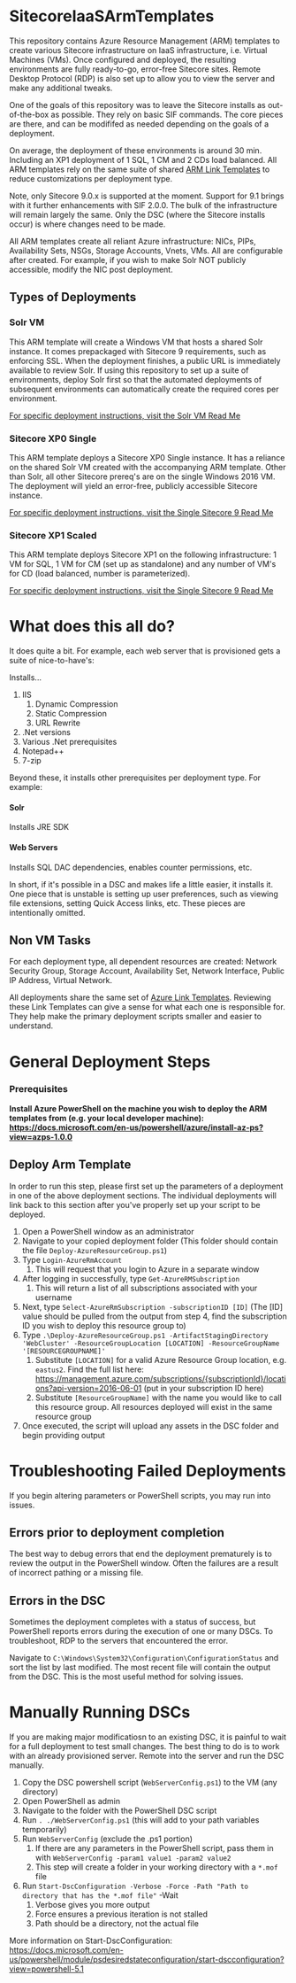# SitecoreIaaSArmTemplates

This repository contains Azure Resource Management (ARM) templates to create various Sitecore infrastructure on IaaS infrastructure, i.e. Virtual Machines (VMs). Once configured and deployed, the resulting environments are fully ready-to-go, error-free Sitecore sites. Remote Desktop Protocol (RDP) is also set up to allow you to view the server and make any additional tweaks.

One of the goals of this repository was to leave the Sitecore installs as out-of-the-box as possible. They rely on basic SIF commands. The core pieces are there, and can be modififed as needed depending on the goals of a deployment.

On average, the deployment of these environments is around 30 min. Including an XP1 deployment of 1 SQL, 1 CM and 2 CDs load balanced. All ARM templates rely on the same suite of shared [ARM Link Templates](LinkTemplates) to reduce customizations per deployment type.

Note, only Sitecore 9.0.x is supported at the moment. Support for 9.1 brings with it further enhancements with SIF 2.0.0. The bulk of the infrastructure will remain largely the same. Only the DSC (where the Sitecore installs occur) is where changes need to be made.

All ARM templates create all reliant Azure infrastructure: NICs, PIPs, Availability Sets, NSGs, Storage Accounts, Vnets, VMs. All are configurable after created. For example, if you wish to make Solr NOT publicly accessible, modify the NIC post deployment.

## Types of Deployments

### Solr VM

This ARM template will create a Windows VM that hosts a shared Solr instance. It comes prepackaged with Sitecore 9 requirements, such as enforcing SSL. When the deployment finishes, a public URL is immediately available to review Solr. If using this repository to set up a suite of environments, deploy Solr first so that the automated deployments of subsequent environments can automatically create the required cores per environment.

[For specific deployment instructions, visit the Solr VM Read Me](SolrVM/README.md)

### Sitecore XP0 Single

This ARM template deploys a Sitecore XP0 Single instance. It has a reliance on the shared Solr VM created with the accompanying ARM template. Other than Solr, all other Sitecore prereq's are on the single Windows 2016 VM. The deployment will yield an error-free, publicly accessible Sitecore instance.

[For specific deployment instructions, visit the Single Sitecore 9 Read Me](Sitecore/9.0.x/Single%20Sitecore9VM/README.md) 

### Sitecore XP1 Scaled

This ARM template deploys Sitecore XP1 on the following infrastructure: 1 VM for SQL, 1 VM for CM (set up as standalone) and any number of VM's for CD (load balanced, number is parameterized).

[For specific deployment instructions, visit the Single Sitecore 9 Read Me](Sitecore/9.0.x/XCD1CA%20Sitecore9.0.x/README.md) 

# What does this all do?

It does quite a bit. For example, each web server that is provisioned gets a suite of nice-to-have's:

Installs...

1. IIS
   1. Dynamic Compression
   2. Static Compression
   3. URL Rewrite
2. .Net versions
3. Various .Net prerequisites
4. Notepad++
5. 7-zip

Beyond these, it installs other prerequisites per deployment type. For example:

#### Solr

Installs JRE SDK

#### Web Servers

Installs SQL DAC dependencies, enables counter permissions, etc.

In short, if it's possible in a DSC and makes life a little easier, it installs it. One piece that is unstable is setting up user preferences, such as viewing file extensions, setting Quick Access links, etc. These pieces are intentionally omitted.

## Non VM Tasks

For each deployment type, all dependent resources are created: Network Security Group, Storage Account, Availability Set, Network Interface, Public IP Address, Virtual Network.

All deployments share the same set of [Azure Link Templates](/LinkTemplates). Reviewing these Link Templates can give a sense for what each one is responsible for. They help make the primary deployment scripts smaller and easier to understand.

# General Deployment Steps

### Prerequisites

**Install Azure PowerShell on the machine you wish to deploy the ARM templates from (e.g. your local developer machine): https://docs.microsoft.com/en-us/powershell/azure/install-az-ps?view=azps-1.0.0**

## Deploy Arm Template

In order to run this step, please first set up the parameters of a deployment in one of the above deployment sections. The individual deployments will link back to this section after you've properly set up your script to be deployed.

1. Open a PowerShell window as an administrator
2. Navigate to your copied deployment folder (This folder should contain the file `Deploy-AzureResourceGroup.ps1`)
3. Type `Login-AzureRmAccount`
   1. This will request that you login to Azure in a separate window
4. After logging in successfully, type `Get-AzureRMSubscription`
   1. This will return a list of all subscriptions associated with your username
5. Next, type `Select-AzureRmSubscription -subscriptionID [ID]` (The [ID] value should be pulled from the output from step 4, find the subscription ID you wish to deploy this resource group to)
6. Type `.\Deploy-AzureResourceGroup.ps1 -ArtifactStagingDirectory 'WebCluster' -ResourceGroupLocation [LOCATION] -ResourceGroupName '[RESOURCEGROUPNAME]'`
   1. Substitute `[LOCATION]` for a valid Azure Resource Group location, e.g. `eastus2`. Find the full list here: https://management.azure.com/subscriptions/{subscriptionId}/locations?api-version=2016-06-01 (put in your subscription ID here)
   2. Substitute `[ResourceGroupName]` with the name you would like to call this resource group. All resources deployed will exist in the same resource group
7. Once executed, the script will upload any assets in the DSC folder and begin providing output

# Troubleshooting Failed Deployments

If you begin altering parameters or PowerShell scripts, you may run into issues.

## Errors prior to deployment completion

The best way to debug errors that end the deployment prematurely is to review the output in the PowerShell window. Often the failures are a result of incorrect pathing or a missing file.

## Errors in the DSC

Sometimes the deployment completes with a status of success, but PowerShell reports errors during the execution of one or many DSCs. To troubleshoot, RDP to the servers that encountered the error.

Navigate to `C:\Windows\System32\Configuration\ConfigurationStatus` and sort the list by last modified. The most recent file will contain the output from the DSC. This is the most useful method for solving issues.

# Manually Running DSCs

If you are making major modificatiosn to an existing DSC, it is painful to wait for a full deployment to test small changes. The best thing to do is to work with an already provisioned server. Remote into the server and run the DSC manually.

1. Copy the DSC powershell script (`WebServerConfig.ps1`) to the VM (any directory)
2. Open PowerShell as admin
3. Navigate to the folder with the PowerShell DSC script
4. Run `. ./WebServerConfig.ps1` (this will add to your path variables temporarily)
5. Run `WebServerConfig` (exclude the .ps1 portion)
   1. If there are any parameters in the PowerShell script, pass them in with `WebServerConfig -param1 value1 -param2 value2`
   2. This step will create a folder in your working directory with a `*.mof` file
6. Run `Start-DscConfiguration -Verbose -Force -Path "Path to directory that has the *.mof file"` -Wait
   1. Verbose gives you more output
   2. Force ensures a previous iteration is not stalled
   3. Path should be a directory, not the actual file

More information on Start-DscConfiguration: https://docs.microsoft.com/en-us/powershell/module/psdesiredstateconfiguration/start-dscconfiguration?view=powershell-5.1
